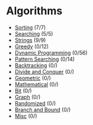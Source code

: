 # Algorithms

* [Sorting](https://github.com/shamy1st/algorithms-sorting) (7/7)
* [Searching](https://github.com/shamy1st/algorithms-searching) (5/5)
* [Strings](https://github.com/shamy1st/algorithms-strings) (9/9)
* [Greedy](https://github.com/shamy1st/algorithms-greedy) (0/12)
* [Dynamic Programming](https://github.com/shamy1st/algorithms-dynamic-programming) (0/56)
* [Pattern Searching](https://github.com/shamy1st/algorithms-pattern-searching) (0/14)
* [Backtracking](https://github.com/shamy1st/algorithms-backtracking/) (0/)
* [Divide and Conquer](https://github.com/shamy1st/algorithms-divide-conquer) (0/)
* [Geometric](https://github.com/shamy1st/algorithms-geometric) (0/)
* [Mathematical](https://github.com/shamy1st/algorithms-mathematical) (0/)
* [Bit](https://github.com/shamy1st/algorithms-bit) (0/)
* [Graph](https://github.com/shamy1st/algorithms-graph) (0/)
* [Randomized](https://github.com/shamy1st/algorithms-randomized) (0/)
* [Branch and Bound](https://github.com/shamy1st/algorithms-branch-bound) (0/)
* [Misc](https://github.com/shamy1st/algorithms-misc) (0/)
